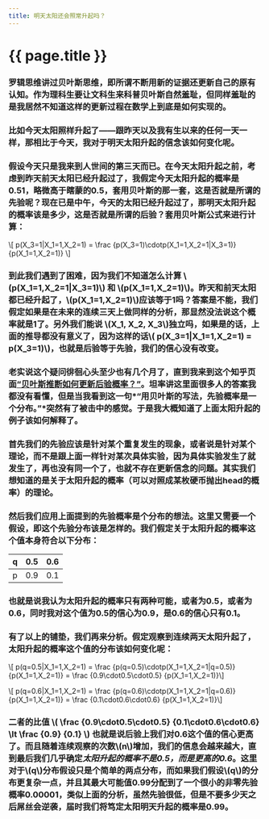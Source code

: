 ```yaml
---
title: 明天太阳还会照常升起吗？
---
```


{{ page.title }}
===============

### 罗辑思维讲过贝叶斯思维，即所谓不断用新的证据还更新自己的原有认知。作为理科生要让文科生来科普贝叶斯自然羞耻，但同样羞耻的是我居然不知道这样的更新过程在数学上到底是如何实现的。

### 比如今天太阳照样升起了——跟昨天以及我有生以来的任何一天一样，那相比于今天，我对于明天太阳升起的信念该如何变化呢。

### 假设今天只是我来到人世间的第三天而已。在今天太阳升起之前，考虑到昨天前天太阳已经升起过了，我假定今天太阳升起的概率是0.51，略微高于瞎蒙的0.5，套用贝叶斯的那一套，这是否就是所谓的先验呢？现在已是中午，今天的太阳已经升起过了，那明天太阳升起的概率该是多少，这是否就是所谓的后验？套用贝叶斯公式来进行计算：

\\[ p(X_3=1\|X_1=1,X_2=1) = \frac {p(X_3=1)\cdotp(X_1=1,X_2=1\|X_3=1)} {p(X_1=1,X_2=1)} \\]

### 到此我们遇到了困难，因为我们不知道怎么计算 \\(p(X_1=1,X_2=1|X_3=1)\\) 和 \\(p(X_1=1,X_2=1)\\)。昨天和前天太阳都已经升起了，\\(p(X_1=1,X_2=1)\\)应该等于1吗？答案是不能，我们假定如果是在未来的连续三天上做同样的分析，那显然没法说这个概率就是1了。另外我们能说 \\(X_1, X_2, X_3\\)独立吗，如果是的话，上面的推导都没有意义了，因为这样的话\\( p(X_3=1|X_1=1,X_2=1) = p(X_3=1)\\)，也就是后验等于先验，我们的信心没有改变。

### 老实说这个疑问徘徊心头至少也有几个月了，直到我来到这个知乎页面[“贝叶斯推断如何更新后验概率？”](https://www.zhihu.com/question/27398304)。坦率讲这里面很多人的答案我都没有看懂，但是当我看到这一句*“用贝叶斯的写法，先验概率是一个分布。”*突然有了被击中的感觉。于是我大概知道了上面太阳升起的例子该如何解释了。

### 首先我们的先验应该是针对某个重复发生的现象，或者说是针对某个理论，而不是跟上面一样针对某次具体实验，因为具体实验发生了就发生了，再也没有同一个了，也就不存在更新信念的问题。其实我们想知道的是关于太阳升起的概率（可以对照成某枚硬币抛出head的概率）的理论。

### 然后我们应用上面提到的先验概率是个分布的想法。这里又需要一个假设，即这个先验分布该是怎样的。我们假定关于太阳升起的概率这个值本身符合以下分布：

q|0.5|0.6
---|----|---
p | 0.9 | 0.1 

### 也就是说我认为太阳升起的概率只有两种可能，或者为0.5，或者为0.6，同时我对这个值为0.5的信心为0.9，是0.6的信心只有0.1。

### 有了以上的铺垫，我们再来分析。假定观察到连续两天太阳升起了，太阳升起的概率这个值的分布该如何变化呢：
\\[ p(q=0.5\|X_1=1,X_2=1) = \frac {p(q=0.5)\cdotp(X_1=1,X_2=1\|q=0.5)} {p(X_1=1,X_2=1)} = \frac {0.9\cdot0.5\cdot0.5} {p(X_1=1,X_2=1)}\\]

\\[ p(q=0.6\|X_1=1,X_2=1) = \frac {p(q=0.6)\cdotp(X_1=1,X_2=1\|q=0.6)} {p(X_1=1,X_2=1)} = \frac {0.1\cdot0.6\cdot0.6} {p(X_1=1,X_2=1)}\\]

### 二者的比值 \\( \frac {0.9\cdot0.5\cdot0.5} {0.1\cdot0.6\cdot0.6} \lt \frac {0.9} {0.1} \\) 也就是说后验上我们对0.6这个值的信心更高了。而且随着连续观察的次数\\(n\\)增加，我们的信息会越来越大，直到最后我们几乎确定*太阳升起的概率不是0.5，而是更高的0.6*。这里对于\\(q\\)分布假设只是个简单的两点分布，而如果我们假设\\(q\\)的分布更复杂一点，并且其最大可能值0.99分配到了一个很小的非零先验概率0.00001，类似上面的分析，虽然先验很低，但是不要多少天之后屌丝会逆袭，届时我们将笃定太阳明天升起的概率是0.99。


